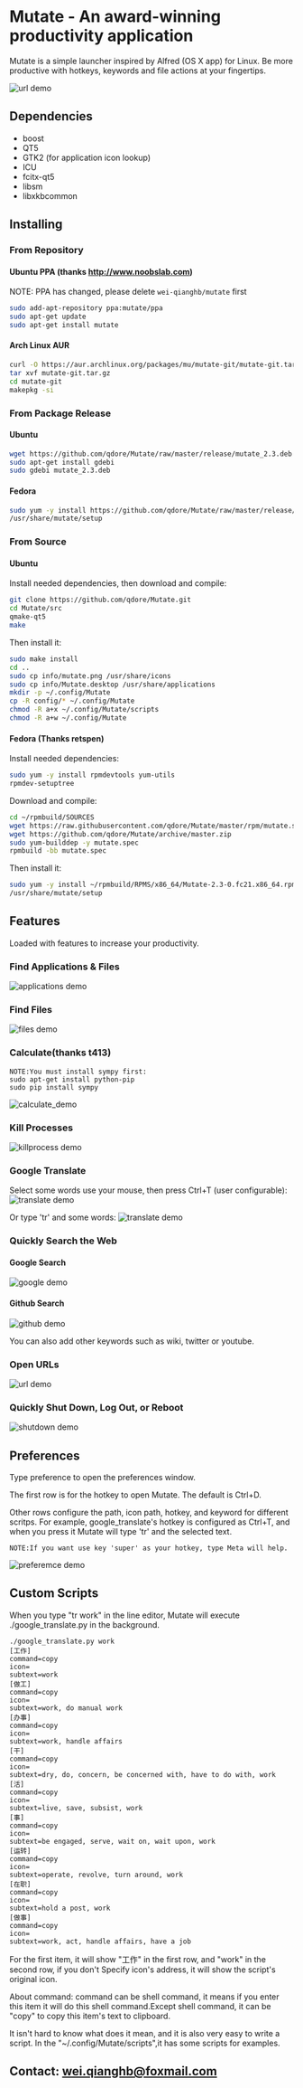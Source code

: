 Mutate - An award-winning productivity application
======
Mutate is a simple launcher inspired by Alfred (OS X app) for Linux. Be more productive with hotkeys, keywords and file actions at your fingertips.

![url demo](http://i.imgur.com/bnBvfgw.png)


## Dependencies
* boost
* QT5
* GTK2 (for application icon lookup)
* ICU
* fcitx-qt5
* libsm
* libxkbcommon


## Installing
### From Repository
#### Ubuntu PPA (thanks http://www.noobslab.com)
NOTE: PPA has changed, please delete ```wei-qianghb/mutate``` first

```bash
sudo add-apt-repository ppa:mutate/ppa
sudo apt-get update
sudo apt-get install mutate
```


#### Arch Linux AUR
```bash
curl -O https://aur.archlinux.org/packages/mu/mutate-git/mutate-git.tar.gz
tar xvf mutate-git.tar.gz
cd mutate-git
makepkg -si
```

### From Package Release
#### Ubuntu
```bash
wget https://github.com/qdore/Mutate/raw/master/release/mutate_2.3.deb
sudo apt-get install gdebi
sudo gdebi mutate_2.3.deb
```

#### Fedora
```bash
sudo yum -y install https://github.com/qdore/Mutate/raw/master/release/Mutate-2.3-0.fc21.x86_64.rpm
/usr/share/mutate/setup
```


### From Source
#### Ubuntu
Install needed dependencies, then download and compile:
```bash
git clone https://github.com/qdore/Mutate.git
cd Mutate/src
qmake-qt5
make
```

Then install it:
```bash
sudo make install
cd ..
sudo cp info/mutate.png /usr/share/icons
sudo cp info/Mutate.desktop /usr/share/applications
mkdir -p ~/.config/Mutate
cp -R config/* ~/.config/Mutate
chmod -R a+x ~/.config/Mutate/scripts
chmod -R a+w ~/.config/Mutate
```

#### Fedora (Thanks retspen)
Install needed dependencies:
```bash
sudo yum -y install rpmdevtools yum-utils
rpmdev-setuptree
```

Download and compile:
```bash
cd ~/rpmbuild/SOURCES
wget https://raw.githubusercontent.com/qdore/Mutate/master/rpm/mutate.spec
wget https://github.com/qdore/Mutate/archive/master.zip
sudo yum-builddep -y mutate.spec
rpmbuild -bb mutate.spec
```

Then install it:
```bash
sudo yum -y install ~/rpmbuild/RPMS/x86_64/Mutate-2.3-0.fc21.x86_64.rpm
/usr/share/mutate/setup
```


## Features
Loaded with features to increase your productivity.

### Find Applications & Files
![applications demo](http://i.imgur.com/dyNHVwU.png)

### Find Files
![files demo](http://i.imgur.com/4Jx878l.png)

### Calculate(thanks t413)
```
NOTE:You must install sympy first:
sudo apt-get install python-pip
sudo pip install sympy
```

![calculate_demo](http://i.imgur.com/py09Ewv.png)

### Kill Processes
![killprocess demo](http://i.imgur.com/XSciIex.png)

### Google Translate
Select some words use your mouse, then press Ctrl+T (user configurable):
![translate demo](http://i.imgur.com/kB4YSqU.jpg)

Or type 'tr' and some words:
![translate demo](http://i.imgur.com/gycjZeY.png)

### Quickly Search the Web
#### Google Search
![google demo](http://i.imgur.com/oRtXJBu.png)

#### Github Search
![github demo](http://i.imgur.com/oIVCSqS.png)

You can also add other keywords such as wiki, twitter or youtube.

### Open URLs
![url demo](http://i.imgur.com/2JFFMZz.png)

### Quickly Shut Down, Log Out, or Reboot
![shutdown demo](http://i.imgur.com/yvyyUDb.png)


## Preferences
Type preference to open the preferences window.

The first row is for the hotkey to open Mutate. The default is Ctrl+D.

Other rows configure the path, icon path, hotkey, and keyword for different 
scritps. For example, google_translate's hotkey is configured as Ctrl+T, and 
when you press it Mutate will type 'tr' and the selected text.

```
NOTE:If you want use key 'super' as your hotkey, type Meta will help.
```

![preferemce demo](http://i.imgur.com/1hHLY6r.png)

## Custom Scripts
When you type "tr work" in the line editor, Mutate will execute 
./google_translate.py in the background.

```
./google_translate.py work
[工作]
command=copy
icon=
subtext=work
[做工]
command=copy
icon=
subtext=work, do manual work
[办事]
command=copy
icon=
subtext=work, handle affairs
[干]
command=copy
icon=
subtext=dry, do, concern, be concerned with, have to do with, work
[活]
command=copy
icon=
subtext=live, save, subsist, work
[事]
command=copy
icon=
subtext=be engaged, serve, wait on, wait upon, work
[运转]
command=copy
icon=
subtext=operate, revolve, turn around, work
[在职]
command=copy
icon=
subtext=hold a post, work
[做事]
command=copy
icon=
subtext=work, act, handle affairs, have a job
```

For the first item, it will show "工作" in the first row, and "work" in the second row, if you don't Specify icon's address, it will show the script's original icon.

About command:
command can be shell command, it means if you enter this item it will do this shell command.Except shell command, it can be "copy" to copy this item's text to clipboard.

It isn't hard to know what does it mean, and it is also very easy to write a script.
In the "~/.config/Mutate/scripts",it has some scripts for examples.

## Contact: wei.qianghb@foxmail.com

